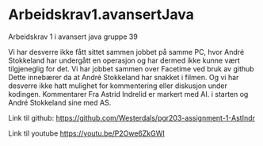 # Arbeidskrav1.avansertJava
Arbeidskrav 1 i avansert java gruppe 39

Vi har desverre ikke fått sittet sammen jobbet på samme PC, hvor André Stokkeland har undergått en 
operasjon og har dermed ikke kunne vært tilgjeneglig for det. Vi har jobbet sammen over Facetime ved bruk av github
Dette innebærer da at André Stokkeland har snakket i filmen. Og vi har desverre ikke hatt mulighet 
for kommentering eller diskusjon under kodingen. Kommentarer Fra Astrid Indrelid er markert med AI. i starten 
og André Stokkeland sine med AS. 

Link til github: https://github.com/Westerdals/pgr203-assignment-1-AstIndr

Link til youtube
https://youtu.be/P2Owe6ZkGWI



